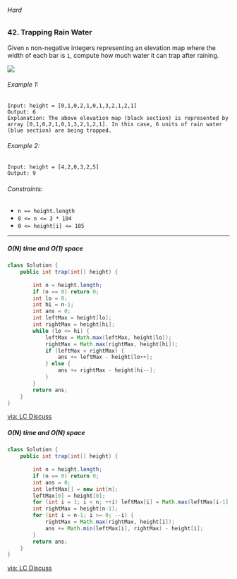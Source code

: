 ###### Hard

### 42. Trapping Rain Water

Given `n` non-negative integers representing an elevation map where the width of each bar is `1`, compute how much water it can trap after raining.

![](https://assets.leetcode.com/uploads/2018/10/22/rainwatertrap.png)

###### Example 1:
```
Input: height = [0,1,0,2,1,0,1,3,2,1,2,1]
Output: 6
Explanation: The above elevation map (black section) is represented by array [0,1,0,2,1,0,1,3,2,1,2,1]. In this case, 6 units of rain water (blue section) are being trapped.
```

###### Example 2:
```
Input: height = [4,2,0,3,2,5]
Output: 9
```

###### Constraints:
- `n == height.length`
- `0 <= n <= 3 * 104`
- `0 <= height[i] <= 105`

***

##### O(N) time and O(1) space

```java
class Solution {
    public int trap(int[] height) {
        
        int n = height.length;
        if (n == 0) return 0;
        int lo = 0;
        int hi = n-1;
        int ans = 0;
        int leftMax = height[lo];
        int rightMax = height[hi];
        while (lo <= hi) {
            leftMax = Math.max(leftMax, height[lo]);
            rightMax = Math.max(rightMax, height[hi]);
            if (leftMax < rightMax) {
                ans += leftMax - height[lo++];
            } else {
                ans += rightMax - height[hi--];
            }
        }
        return ans;
    }
}
```
[via: LC Discuss](https://leetcode.com/problems/trapping-rain-water/discuss/959194/Java-O(n)-time-and-O(1)-space-solution)

##### O(N) time and O(N) space

```java
class Solution {
    public int trap(int[] height) {
        
        int n = height.length;
        if (n == 0) return 0;
        int ans = 0;
        int leftMax[] = new int[n];
        leftMax[0] = height[0];
        for (int i = 1; i < n; ++i) leftMax[i] = Math.max(leftMax[i-1], height[i]);
        int rightMax = height[n-1];
        for (int i = n-1; i >= 0; --i) {
            rightMax = Math.max(rightMax, height[i]);
            ans += Math.min(leftMax[i], rightMax) - height[i];
        }
        return ans;
    }
}
```
[via: LC Discuss](https://leetcode.com/problems/trapping-rain-water/discuss/959188/Java-O(n)-time-and-O(n)-space-solution)
